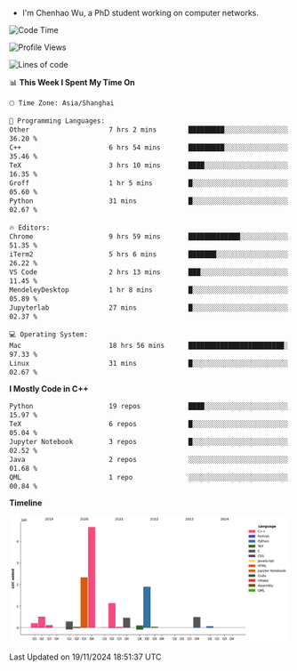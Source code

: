 - I'm Chenhao Wu, a PhD student working on computer networks.

<!--START_SECTION:waka-->
![Code Time](http://img.shields.io/badge/Code%20Time-69%20hrs%2017%20mins-blue)

![Profile Views](http://img.shields.io/badge/Profile%20Views-1-blue)

![Lines of code](https://img.shields.io/badge/From%20Hello%20World%20I%27ve%20Written-12.4%20million%20lines%20of%20code-blue)

📊 **This Week I Spent My Time On** 

```text
🕑︎ Time Zone: Asia/Shanghai

💬 Programming Languages: 
Other                    7 hrs 2 mins        █████████░░░░░░░░░░░░░░░░   36.20 % 
C++                      6 hrs 54 mins       █████████░░░░░░░░░░░░░░░░   35.46 % 
TeX                      3 hrs 10 mins       ████░░░░░░░░░░░░░░░░░░░░░   16.35 % 
Groff                    1 hr 5 mins         █░░░░░░░░░░░░░░░░░░░░░░░░   05.60 % 
Python                   31 mins             █░░░░░░░░░░░░░░░░░░░░░░░░   02.67 % 

🔥 Editors: 
Chrome                   9 hrs 59 mins       █████████████░░░░░░░░░░░░   51.35 % 
iTerm2                   5 hrs 6 mins        ███████░░░░░░░░░░░░░░░░░░   26.22 % 
VS Code                  2 hrs 13 mins       ███░░░░░░░░░░░░░░░░░░░░░░   11.45 % 
MendeleyDesktop          1 hr 8 mins         █░░░░░░░░░░░░░░░░░░░░░░░░   05.89 % 
Jupyterlab               27 mins             █░░░░░░░░░░░░░░░░░░░░░░░░   02.37 % 

💻 Operating System: 
Mac                      18 hrs 56 mins      ████████████████████████░   97.33 % 
Linux                    31 mins             █░░░░░░░░░░░░░░░░░░░░░░░░   02.67 % 
```

**I Mostly Code in C++** 

```text
Python                   19 repos            ████░░░░░░░░░░░░░░░░░░░░░   15.97 % 
TeX                      6 repos             █░░░░░░░░░░░░░░░░░░░░░░░░   05.04 % 
Jupyter Notebook         3 repos             █░░░░░░░░░░░░░░░░░░░░░░░░   02.52 % 
Java                     2 repos             ░░░░░░░░░░░░░░░░░░░░░░░░░   01.68 % 
QML                      1 repo              ░░░░░░░░░░░░░░░░░░░░░░░░░   00.84 % 
```



**Timeline**

![Lines of Code chart](https://raw.githubusercontent.com/Vito-Swift/Vito-Swift/main/assets/bar_graph.png)


 Last Updated on 19/11/2024 18:51:37 UTC
<!--END_SECTION:waka-->

